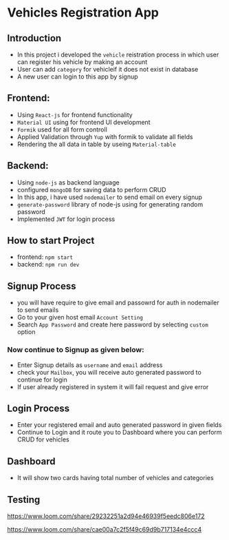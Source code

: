 # Vehicles Registration App

## Introduction
- In this project i developed the `vehicle` reistration process in which user can register his vehicle by making an account
- User can add `category` for vehicleif it does not exist in database
- A new user can login to this app by signup

## Frontend: 
- Using `React-js` for frontend functionality
- `Material UI` using for frontend UI development
- `Formik` used for all form controll
- Applied Validation through `Yup` with formik to validate all fields
- Rendering the all data in table by useing `Material-table`

## Backend:
- Using `node-js` as backend language 
- configured `mongoDB` for saving data to perform CRUD
- In this app, i have used `nodemailer` to send email on every signup
- `generate-password` library of node-js using for generating random password
- Implemented `JWT` for login process

## How to start Project
- frontend: `npm start`
- backend: `npm run dev`

## Signup Process
- you will have require to give email and passowrd for auth in nodemailer to send emails
- Go to your given host email `Account Setting` 
- Search `App Password` and create here password by selecting `custom` option
### Now continue to Signup as given below:
- Enter Signup details as `username` and `email` address
- check your `Mailbox`, you will receive auto generated password to continue for login
- If user already registered in system it will fail request and give error

## Login Process
- Enter your registered email and auto generated password in given fields
- Continue to Login and it route you to Dashboard where you can perform CRUD for vehicles

## Dashboard 
- It will show two cards having total number of vehicles and categories

## Testing
https://www.loom.com/share/29232251a2d94e46939f5eedc806e172

https://www.loom.com/share/cae00a7c2f5f49c69d9b717134e4ccc4